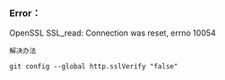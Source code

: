 
### Error：

OpenSSL SSL_read: Connection was reset, errno 10054



```
解决办法

git config --global http.sslVerify "false"
```

